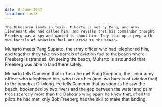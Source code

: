 ```yaml
---
date: 8 June 1947
location: Tasik
---
```


```treatment
The Nikosoren lands in Tasik. Muharto is met by Pang, and army lieutenant who had called him, and reveals that his commander thought Freeberg was a spy and wanted to shoot him. They load up a jeep with two barrels of aviation fuel and drive to the beach. 
```

Muharto meets Pang Suparto, the army officer who had telephoned him, and together they take two barrels of aviation fuel to the beach where Freeberg is stranded. On seeing the beach, Muharto is astounded that Freeberg was able to land there safely. 

Muharto tells Cameron that in Tasik he met Pang Soeparto, the junior army officer who telephoned him, who takes him (and two barrels of aviation fuel) to the beach at Cikolong. He tells Cameron that as soon as he saw the beach, bookended by two rivers and the gap between the water and palm trees scarcely more than the Dakota's wing span, he knew that, of all the pilots he had met, only Bob Freeberg had the skill to make that landing.